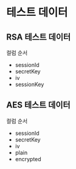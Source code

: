 # 테스트 데이터

## RSA 테스트 데이터

컬럼 순서
- sessionId
- secretKey
- iv
- sessionKey

## AES 테스트 데이터

컬럼 순서
- sessionId
- secretKey
- iv
- plain
- encrypted